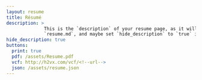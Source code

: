 ```yaml
---
layout: resume
title: Résumé
description: >
              This is the `description` of your resume page, as it will be seen by search engines. You'll probably want to modify it in 
              `resume.md`, and maybe set `hide_description` to `true` in the front matter. 
hide_description: true
buttons:
  print: true
  pdf: /assets/Resume.pdf
  vcf: http://h2vx.com/vcf/<!--url-->
  json: /assets/resume.json
---
```

